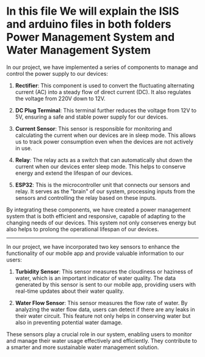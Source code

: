 # In this file We will explain the ISIS and arduino files in both folders Power Management System and Water Management System

In our project, we have implemented a series of components to manage and control the power supply to our devices:

1. **Rectifier**: This component is used to convert the fluctuating alternating current (AC) into a steady flow of direct current (DC). It also regulates the voltage from 220V down to 12V.

2. **DC Plug Terminal**: This terminal further reduces the voltage from 12V to 5V, ensuring a safe and stable power supply for our devices.

3. **Current Sensor**: This sensor is responsible for monitoring and calculating the current when our devices are in sleep mode. This allows us to track power consumption even when the devices are not actively in use.

4. **Relay**: The relay acts as a switch that can automatically shut down the current when our devices enter sleep mode. This helps to conserve energy and extend the lifespan of our devices.

5. **ESP32**: This is the microcontroller unit that connects our sensors and relay. It serves as the "brain" of our system, processing inputs from the sensors and controlling the relay based on these inputs.

By integrating these components, we have created a power management system that is both efficient and responsive, capable of adapting to the changing needs of our devices. This system not only conserves energy but also helps to prolong the operational lifespan of our devices.

****

In our project, we have incorporated two key sensors to enhance the functionality of our mobile app and provide valuable information to our users:

1. **Turbidity Sensor**: This sensor measures the cloudiness or haziness of water, which is an important indicator of water quality. The data generated by this sensor is sent to our mobile app, providing users with real-time updates about their water quality.

2. **Water Flow Sensor**: This sensor measures the flow rate of water. By analyzing the water flow data, users can detect if there are any leaks in their water circuit. This feature not only helps in conserving water but also in preventing potential water damage.

These sensors play a crucial role in our system, enabling users to monitor and manage their water usage effectively and efficiently. They contribute to a smarter and more sustainable water management solution.
